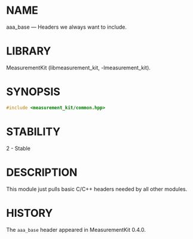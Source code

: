 # NAME
aaa_base &mdash; Headers we always want to include.

# LIBRARY
MeasurementKit (libmeasurement_kit, -lmeasurement_kit).

# SYNOPSIS
```C++
#include <measurement_kit/common.hpp>
```

# STABILITY

2 - Stable

# DESCRIPTION

This module just pulls basic C/C++ headers needed by all other modules.

# HISTORY

The `aaa_base` header appeared in MeasurementKit 0.4.0.

